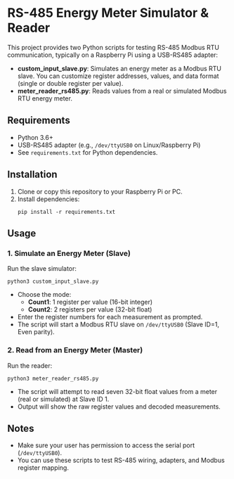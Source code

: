 # RS-485 Energy Meter Simulator & Reader

This project provides two Python scripts for testing RS-485 Modbus RTU communication, typically on a Raspberry Pi using a USB-RS485 adapter:

- **custom_input_slave.py**: Simulates an energy meter as a Modbus RTU slave. You can customize register addresses, values, and data format (single or double register per value).
- **meter_reader_rs485.py**: Reads values from a real or simulated Modbus RTU energy meter.

## Requirements

- Python 3.6+
- USB-RS485 adapter (e.g., `/dev/ttyUSB0` on Linux/Raspberry Pi)
- See `requirements.txt` for Python dependencies.

## Installation

1. Clone or copy this repository to your Raspberry Pi or PC.
2. Install dependencies:
   ```
   pip install -r requirements.txt
   ```

## Usage

### 1. Simulate an Energy Meter (Slave)

Run the slave simulator:
```
python3 custom_input_slave.py
```
- Choose the mode:
  - **Count1**: 1 register per value (16-bit integer)
  - **Count2**: 2 registers per value (32-bit float)
- Enter the register numbers for each measurement as prompted.
- The script will start a Modbus RTU slave on `/dev/ttyUSB0` (Slave ID=1, Even parity).

### 2. Read from an Energy Meter (Master)

Run the reader:
```
python3 meter_reader_rs485.py
```
- The script will attempt to read seven 32-bit float values from a meter (real or simulated) at Slave ID 1.
- Output will show the raw register values and decoded measurements.

## Notes

- Make sure your user has permission to access the serial port (`/dev/ttyUSB0`).
- You can use these scripts to test RS-485 wiring, adapters, and Modbus register mapping.
